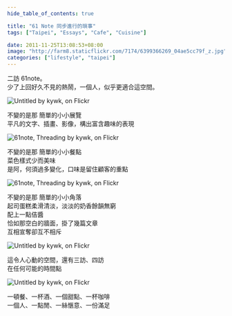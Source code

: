```yaml
---
hide_table_of_contents: true

title: "61 Note 同步進行的瑣事"
tags: ["Taipei", "Essays", "Cafe", "Cuisine"]

date: 2011-11-25T13:08:53+08:00
image: "http://farm8.staticflickr.com/7174/6399366269_04ae5cc79f_z.jpg"
categories: ["lifestyle", "taipei"]
---
```


二訪 61note。  
少了上回好久不見的熱鬧，一個人，似乎更適合這空間。

![Untitled by kywk, on Flickr](http://farm8.staticflickr.com/7026/6399411681_0bb7a7fb0a_z.jpg)

不變的是那  簡單的小小展覽  
平凡的文字、插畫、影像，構出富含趣味的表現

![61note,  Threading by kywk, on Flickr](http://farm8.staticflickr.com/7024/6399364851_526127e884_z.jpg)

不變的是那  簡單的小小餐點  
菜色樣式少而美味  
是阿，何須過多變化，口味是留住顧客的重點

![61note,  Threading by kywk, on Flickr](http://farm8.staticflickr.com/7175/6399361397_dbe5edc6e3_z.jpg)

不變的是那  簡單的小小角落  
起司蛋糕柔滑清淡，淡淡的奶香餘韻無窮  
配上一點佶醬  
恰如那空白的牆面，掛了幾篇文章  
互相宣奪卻互不相斥

![Untitled by kywk, on Flickr](http://farm8.staticflickr.com/7158/6399415791_232577d14f_z.jpg)

這令人心動的空間，還有三訪、四訪  
在任何可能的時間點

![Untitled by kywk, on Flickr](http://farm7.staticflickr.com/6047/6399414253_8d77571388_z.jpg)

一頓餐、一杯酒、一個甜點、一杯咖啡  
一個人、一點閒、一絲愜意、一份滿足
